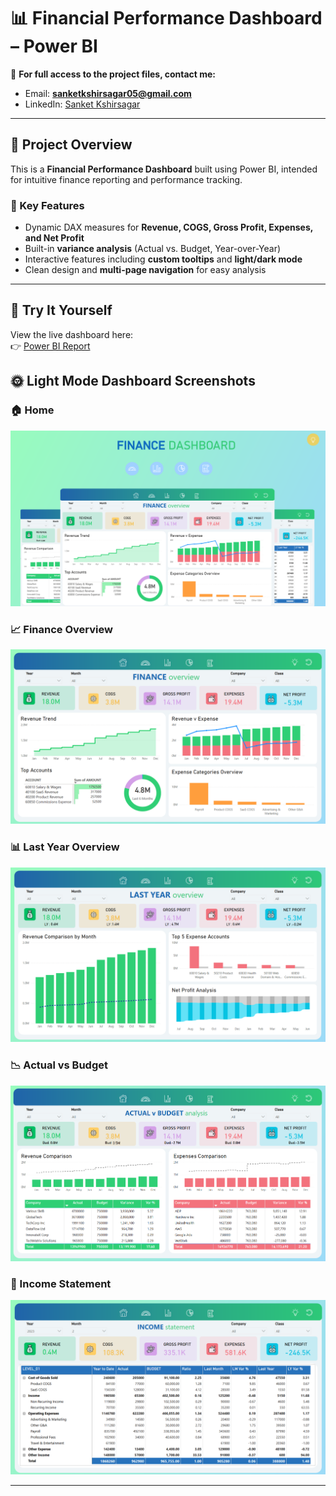 # 📊 Financial Performance Dashboard – Power BI  

📧 **For full access to the project files, contact me:**  
- Email: **sanketkshirsagar05@gmail.com**  
- LinkedIn: [Sanket Kshirsagar](https://www.linkedin.com/in/sanket-kshirsagar-0a416820b/)  

---

## 🔑 Project Overview  
This is a **Financial Performance Dashboard** built using Power BI, intended for intuitive finance reporting and performance tracking.  

### 🚀 Key Features  
- Dynamic DAX measures for **Revenue, COGS, Gross Profit, Expenses, and Net Profit**  
- Built-in **variance analysis** (Actual vs. Budget, Year-over-Year)  
- Interactive features including **custom tooltips** and **light/dark mode**  
- Clean design and **multi-page navigation** for easy analysis  

---

## 🔗 Try It Yourself  
View the live dashboard here:  
👉 [Power BI Report](https://app.powerbi.com/view?r=eyJrIjoiNDI0ODVlYzEtZjBlMC00YzVlLWE3ODAtNzlmY2ExY2U4N2I1IiwidCI6IjIxZGEzZTE2LTU2NjgtNDNhYy04MThmLTBjYzU4YzVlZmFmNCJ9&pageName=adaba28850ce32a48f73)  


## 🌞 Light Mode Dashboard Screenshots  

### 🏠 Home  
![Home](https://github.com/Sanketkshirsagar05/Financial-Performance-Powerbi-Dashboard/blob/main/Screenshot/Light%20Mode/1%20Home.png)  

### 📈 Finance Overview  
![Finance Overview](https://github.com/Sanketkshirsagar05/Financial-Performance-Powerbi-Dashboard/blob/main/Screenshot/Light%20Mode/2%20Finance%20Overview.png)  

### 📊 Last Year Overview  
![LY Overview](https://github.com/Sanketkshirsagar05/Financial-Performance-Powerbi-Dashboard/blob/main/Screenshot/Light%20Mode/3%20LY%20Overview.png)  

### 📉 Actual vs Budget  
![Actual vs Budget](https://github.com/Sanketkshirsagar05/Financial-Performance-Powerbi-Dashboard/blob/main/Screenshot/Light%20Mode/4%20Actual%20vs%20Budget.png)  

### 🧾 Income Statement  
![Income Statement](https://github.com/Sanketkshirsagar05/Financial-Performance-Powerbi-Dashboard/blob/main/Screenshot/Light%20Mode/5%20Income%20Statement.png)  

---
